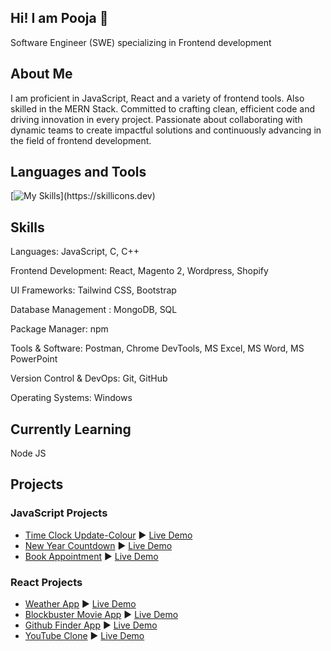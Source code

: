 ## Hi! I am Pooja 👋

Software Engineer (SWE) specializing in Frontend development
## About Me
I am proficient in JavaScript, React and a variety of frontend tools. Also skilled in the MERN Stack. Committed to crafting clean, efficient code and driving innovation in every project. Passionate about collaborating with dynamic teams to create impactful solutions and continuously advancing in the field of frontend development.

## Languages and Tools
[![My Skills](https://skillicons.dev/icons?i=js,html,css,bootstrap,c,cpp,jquery,mysql,mongodb,tailwind,firebase,git,postman,netlify,)](https://skillicons.dev)


## Skills
Languages: JavaScript, C, C++

Frontend Development: React, Magento 2, Wordpress, Shopify

UI Frameworks: Tailwind CSS, Bootstrap

Database Management : MongoDB, SQL

Package Manager: npm

Tools & Software: Postman, Chrome DevTools, MS Excel, MS Word, MS PowerPoint

Version Control & DevOps: Git, GitHub

Operating Systems: Windows

## Currently Learning
Node JS

## Projects
### JavaScript Projects
- [Time Clock Update-Colour](https://github.com/poojatiwari25/Time-Clock-Update-Colour.git) ▶️ [Live Demo](https://time-clock-update-color.netlify.app/)
-  [New Year Countdown](https://github.com/poojatiwari25/New-Year-Countdown.git) ▶️ [Live Demo](https://new-year-countdown.netlify.app/)
-  [Book Appointment](https://github.com/poojatiwari25/Book-Appointment.git) ▶️ [Live Demo](https://book-doctor-appointment-app.netlify.app)

### React Projects
- [Weather App]() ▶️ [Live Demo]()
- [Blockbuster Movie App]() ▶️ [Live Demo]()
- [Github Finder App]() ▶️ [Live Demo]()
- [YouTube Clone]() ▶️ [Live Demo]()
 

